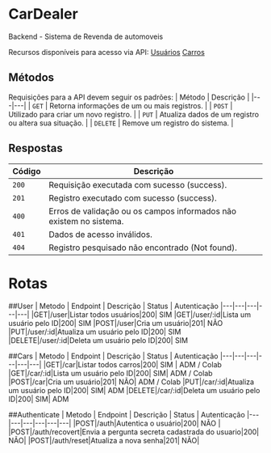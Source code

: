# CarDealer

Backend  - Sistema de Revenda de automoveis

Recursos disponíveis para acesso via API:
 <a href="#usuario">Usuários</a> 
 <a href="#car">Carros</a> 


## Métodos
Requisições para a API devem seguir os padrões:
| Método | Descrição |
|---|---|
| `GET` | Retorna informações de um ou mais registros. |
| `POST` | Utilizado para criar um novo registro. |
| `PUT` | Atualiza dados de um registro ou altera sua situação. |
| `DELETE` | Remove um registro do sistema. |


## Respostas

| Código | Descrição |
|---|---|
| `200` | Requisição executada com sucesso (success).|
| `201` | Registro executado com sucesso (success).|
| `400` | Erros de validação ou os campos informados não existem no sistema.|
| `401` | Dados de acesso inválidos.|
| `404` | Registro pesquisado não encontrado (Not found).|


# Rotas

##User
| Metodo | Endpoint | Descrição | Status | Autenticação
|---|---|---|---|---|
|GET|/user|Listar todos usuários|200| SIM
|GET|/user/:id|Lista um usuário pelo ID|200| SIM
|POST|/user|Cria um usuário|201| NÃO
|PUT|/user/:id|Atualiza um usuário pelo ID|200| SIM
|DELETE|/user/:id|Deleta um usuário pelo ID|200| SIM


##Cars
| Metodo | Endpoint | Descrição | Status | Autenticação 
|---|---|---|---|---|---|
|GET|/car|Listar todos carros|200| SIM | ADM / Colab
|GET|/car/:id|Lista um usuário pelo ID|200| SIM| ADM / Colab
|POST|/car|Cria um usuário|201| NÃO| ADM / Colab
|PUT|/car/:id|Atualiza um usuário pelo ID|200| SIM| ADM 
|DELETE|/car/:id|Deleta um usuário pelo ID|200| SIM| ADM 

##Authenticate
| Metodo | Endpoint | Descrição | Status | Autenticação 
|---|---|---|---|---|---|
|POST|/auth|Autentica o usuário|200| NÃO |
|POST|/auth/recovert|Envia a pergunta secreta cadastrada do usuario|200| NÃO|
|POST|/auth/reset|Atualiza a nova senha|201| NÃO| 


